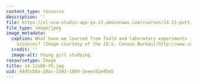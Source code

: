 ```yaml
---
content_type: resource
description: ''
file: https://ol-ocw-studio-app-qa.s3.amazonaws.com/courses/14-11-putting-social-sciences-to-the-test-field-experiments-in-economics-spring-2006/44d5cb8a28ac159310693eeec62e85e5_14-11s06-th.jpg
file_type: image/jpeg
image_metadata:
  caption: What have we learned from field and laboratory experiments in the social
    sciences? (Image courtesy of the [U.S. Census Bureau](http://www.census.gov/).)
  credit: ''
  image-alt: Young girl studying.
resourcetype: Image
title: 14-11s06-th.jpg
uid: 44d5cb8a-28ac-1593-1069-3eeec62e85e5
---
```

